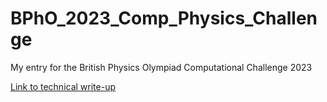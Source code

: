# BPhO_2023_Comp_Physics_Challenge
My entry for the British Physics Olympiad Computational Challenge 2023

[Link to technical write-up](https://github.com/SritejT/BPhO_2023_Comp_Physics_Challenge/blob/main/Simulating%20the%20Solar%20System%20-%20Technical%20Write-Up.pdf)
